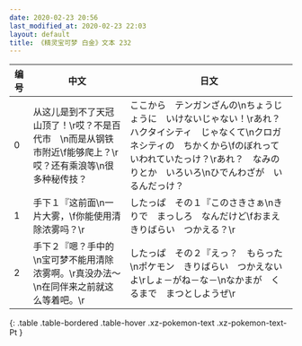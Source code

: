 ```yaml
---
date: 2020-02-23 20:56
last_modified_at: 2020-02-23 22:03
layout: default
title: 《精灵宝可梦 白金》文本 232
---
```

| 编号 | 中文 | 日文 |
| ---- | ---- | ---- |
| 0 | 从这儿是到不了天冠山顶了！\r哎？不是百代市　\n而是从钢铁市附近\f能够爬上？\r哎？还有乘浪等\n很多种秘传技？ | ここから　テンガンざんの\nちょうじょうに　いけないじゃない！\rあれ？　ハクタイシティ　じゃなくて\nクロガネシティの　ちかくから\fのぼれって　いわれていたっけ？\rあれ？　なみのりとか　いろいろ\nひでんわざが　いるんだっけ？ |
| 1 | 手下１『这前面\n一片大雾，\f你能使用清除浓雾吗？\r | したっぱ　その１『このさきさぁ\nきりで　まっしろ　なんだけど\fおまえ　きりばらい　つかえる？\r |
| 2 | 手下２『嗯？手中的\n宝可梦不能用清除浓雾啊。\r真没办法～\n在同伴来之前就这么等着吧。\r | したっぱ　その２『えっ？　もらった\nポケモン　きりばらい　つかえないよ\rしょ－がね－な－\nなかまが　くるまで　まつとしようぜ\r |
{: .table .table-bordered .table-hover .xz-pokemon-text .xz-pokemon-text-Pt }